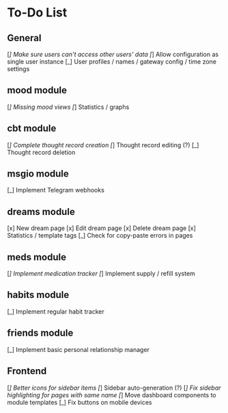 # To-Do List

## General

[_] Make sure users can't access other users' data
[_] Allow configuration as single user instance
[_] User profiles / names / gateway config / time zone settings

## mood module

[_] Missing mood views
[_] Statistics / graphs

## cbt module

[_] Complete thought record creation
[_] Thought record editing (?)
[_] Thought record deletion

## msgio module

[_] Implement Telegram webhooks

## dreams module

[x] New dream page
[x] Edit dream page
[x] Delete dream page
[x] Statistics / template tags
[_] Check for copy-paste errors in pages

## meds module

[_] Implement medication tracker
[_] Implement supply / refill system

## habits module

[_] Implement regular habit tracker

## friends module

[_] Implement basic personal relationship manager

## Frontend

[_] Better icons for sidebar items
[_] Sidebar auto-generation (?)
[_] Fix sidebar highlighting for pages with same name
[_] Move dashboard components to module templates
[_] Fix buttons on mobile devices